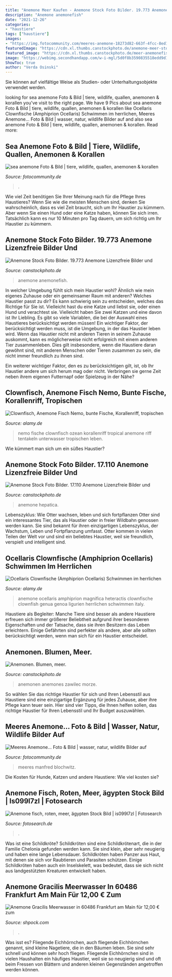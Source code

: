 ```yaml
---
title: "Anemone Meer Kaufen - Anemone Stock Foto Bilder. 19.773 Anemone Lizenzfreie Bilder Und"
description: "Anemone anemonefish"
date: "2021-12-26"
categories:
- "haustiere"
tags: ["haustiere"]
images:
- "https://img.fotocommunity.com/meeres-anemone-18273d82-663f-4fcc-8ed1-1f9ad58e7a2f.jpg?height=1080"
featuredImage: "https://cdn.xl.thumbs.canstockphoto.de/anemone-meer-stock-fotografie_csp1494309.jpg"
featured_image: "https://cdn.xl.thumbs.canstockphoto.de/meer-anemonefish-anemone-stock-fotos_csp26713834.jpg"
image: "https://webimg.secondhandapp.com/w-i-mgl/5d0f8b3590835518edd9d130"
ShowToc: true
author: "Verda Osinski"
---
```



Sie können auf vielfältige Weise als Studien- oder Unterhaltungsobjekte verwendet werden.

	

		
looking for sea anemone Foto &amp; Bild | tiere, wildlife, quallen, anemonen &amp; korallen you've visit to the right page. We have 9 Pics about sea anemone Foto &amp; Bild | tiere, wildlife, quallen, anemonen &amp; korallen like Ocellaris Clownfische (Amphiprion Ocellaris) Schwimmen im herrlichen, Meeres Anemone... Foto &amp; Bild | wasser, natur, wildlife Bilder auf and also sea anemone Foto &amp; Bild | tiere, wildlife, quallen, anemonen &amp; korallen. Read more:
		
    
## Sea Anemone Foto &amp; Bild | Tiere, Wildlife, Quallen, Anemonen &amp; Korallen

<img loading=lazy src="https://img.fotocommunity.com/sea-anemone-11873ba2-5bd8-457e-91aa-dbf16e01a0a9.jpg?height=1080" onerror="this.onerror=null;this.src='https://tse3.mm.bing.net/th?id=OIP._mZh5_WsOqLJKJSBspTB7gHaE7&amp;pid=15.1';" alt="sea anemone Foto &amp; Bild | tiere, wildlife, quallen, anemonen &amp; korallen">

_Source: fotocommunity.de_

>. 

	

Wie viel Zeit benötigen Sie Ihrer Meinung nach für die Pflege Ihres Haustieres?
Wenn Sie wie die meisten Menschen sind, denken Sie wahrscheinlich, dass es viel Zeit braucht, sich um Ihr Haustier zu kümmern. Aber wenn Sie einen Hund oder eine Katze haben, können Sie sich irren. Tatsächlich kann es nur 10 Minuten pro Tag dauern, um sich richtig um Ihr Haustier zu kümmern.

    
## Anemone Stock Foto Bilder. 19.773 Anemone Lizenzfreie Bilder Und

<img loading=lazy src="https://cdn.xl.thumbs.canstockphoto.de/meer-anemonefish-anemone-stock-fotos_csp26713834.jpg" onerror="this.onerror=null;this.src='https://tse1.mm.bing.net/th?id=OIP.dgV8jAQC4NTndz84CjxV_AAAAA&amp;pid=15.1';" alt="Anemone Stock Foto Bilder. 19.773 Anemone Lizenzfreie Bilder und">

_Source: canstockphoto.de_

>anemone anemonefish. 

	

In welcher Umgebung fühlt sich mein Haustier wohl? Ähnlich wie mein eigenes Zuhause oder ein gemeinsamer Raum mit anderen?
Welches Haustier passt zu dir? Es kann schwierig sein zu entscheiden, welches das Richtige für Sie ist. Vielleicht hast du eine Katze und liebst sie, oder einen Hund und verachtest sie. Vielleicht haben Sie zwei Katzen und eine davon ist Ihr Liebling. Es gibt so viele Variablen, die bei der Auswahl eines Haustieres berücksichtigt werden müssen!
Ein wichtiger Faktor, der berücksichtigt werden muss, ist die Umgebung, in der das Haustier leben wird. Wenn das Haustier nicht mit anderen Tieren in seinem Zuhause auskommt, kann es möglicherweise nicht erfolgreich mit einem anderen Tier zusammenleben. Dies gilt insbesondere, wenn die Haustiere daran gewöhnt sind, mit anderen Menschen oder Tieren zusammen zu sein, die nicht immer freundlich zu ihnen sind.

Ein weiterer wichtiger Faktor, den es zu berücksichtigen gilt, ist, ob Ihr Haustier andere um sich herum mag oder nicht. Verbringen sie gerne Zeit neben ihrem eigenen Futternapf oder Spielzeug in der Nähe?

    
## Clownfisch, Anemone Fisch Nemo, Bunte Fische, Korallenriff, Tropischen

<img loading=lazy src="https://www.alamy.de/aggregator-api/download?url=https://c8.alamy.com/compde/b73040/clownfisch-anemone-fisch-nemo-bunte-fische-korallenriff-tropischen-riff-tentakeln-unterwasser-ozean-meer-leben-im-meer-b73040.jpg" onerror="this.onerror=null;this.src='https://tse4.mm.bing.net/th?id=OIP.zS_BX6q14KPxMLamQjxCRAHaGc&amp;pid=15.1';" alt="Clownfisch, Anemone Fisch Nemo, bunte Fische, Korallenriff, tropischen">

_Source: alamy.de_

>nemo fische clownfisch ozean korallenriff tropical anemone riff tentakeln unterwasser tropischen leben. 

	

Wie kümmert man sich um ein süßes Haustier?

    
## Anemone Stock Foto Bilder. 17.110 Anemone Lizenzfreie Bilder Und

<img loading=lazy src="https://cdn.xl.thumbs.canstockphoto.de/anemone-meer-stock-fotografie_csp1494309.jpg" onerror="this.onerror=null;this.src='https://tse1.mm.bing.net/th?id=OIP.WLF0OLgwQx-cDmzseX_SaQAAAA&amp;pid=15.1';" alt="Anemone Stock Foto Bilder. 17.110 Anemone Lizenzfreie Bilder und">

_Source: canstockphoto.de_

>anemone hepatica. 

	

Lebenszyklus: Wie Otter wachsen, leben und sich fortpflanzen
Otter sind ein interessantes Tier, das als Haustier oder in freier Wildbahn genossen werden kann. Sie sind bekannt für ihren einzigartigen Lebenszyklus, der Wachstum, Leben und Fortpflanzung umfasst. Otter kommen in vielen Teilen der Welt vor und sind ein beliebtes Haustier, weil sie freundlich, verspielt und intelligent sind.

    
## Ocellaris Clownfische (Amphiprion Ocellaris) Schwimmen Im Herrlichen

<img loading=lazy src="https://c8.alamy.com/compde/fxtxp1/ocellaris-clownfische-amphiprion-ocellaris-schwimmen-im-herrlichen-meer-anemone-heteractis-magnifica-in-das-aquarium-in-genua-ligurien-italien-fxtxp1.jpg" onerror="this.onerror=null;this.src='https://tse1.mm.bing.net/th?id=OIP.RGISvlRyLAL0JqZK6QxliwHaFc&amp;pid=15.1';" alt="Ocellaris Clownfische (Amphiprion Ocellaris) Schwimmen im herrlichen">

_Source: alamy.de_

>anemone ocellaris amphiprion magnifica heteractis clownfische clownfish genua genoa ligurien herrlichen schwimmen italy. 

	

Haustiere als Begleiter: Manche Tiere sind besser als andere
Haustiere erfreuen sich immer größerer Beliebtheit aufgrund ihrer besonderen Eigenschaften und der Tatsache, dass sie ihren Besitzern das Leben erleichtern. Einige Gefährten sind perfekter als andere, aber alle sollten berücksichtigt werden, wenn man sich für ein Haustier entscheidet.

    
## Anemonen. Blumen, Meer.

<img loading=lazy src="https://comps.canstockphoto.de/anemonen-stock-fotografie_csp0170610.jpg" onerror="this.onerror=null;this.src='https://tse2.mm.bing.net/th?id=OIP.lg3z0kGWeZ12xI7fThVmAgHaFz&amp;pid=15.1';" alt="Anemonen. Blumen, meer.">

_Source: canstockphoto.de_

>anemonen anemones zawilec morze. 

	

So wählen Sie das richtige Haustier für sich und Ihren Lebensstil aus
Haustiere sind eine einzigartige Ergänzung für jedes Zuhause, aber ihre Pflege kann teuer sein. Hier sind vier Tipps, die Ihnen helfen sollen, das richtige Haustier für Ihren Lebensstil und Ihr Budget auszuwählen.

    
## Meeres Anemone... Foto &amp; Bild | Wasser, Natur, Wildlife Bilder Auf

<img loading=lazy src="https://img.fotocommunity.com/meeres-anemone-18273d82-663f-4fcc-8ed1-1f9ad58e7a2f.jpg?height=1080" onerror="this.onerror=null;this.src='https://tse4.mm.bing.net/th?id=OIP.vkNJpGReeLUP9ROILqdo9wHaE8&amp;pid=15.1';" alt="Meeres Anemone... Foto &amp; Bild | wasser, natur, wildlife Bilder auf">

_Source: fotocommunity.de_

>meeres manfred blochwitz. 

	

Die Kosten für Hunde, Katzen und andere Haustiere: Wie viel kosten sie?

    
## Anemone Fisch, Roten, Meer, ägypten Stock Bild | Is099l7zl | Fotosearch

<img loading=lazy src="https://cdn-grid.fotosearch.com/CSP/CSP733/anemone-stock-fotograf__k7335536.jpg" onerror="this.onerror=null;this.src='https://tse4.mm.bing.net/th?id=OIP.70azvtKCgt7VEnFhdIUBtgAAAA&amp;pid=15.1';" alt="Anemone fisch, roten, meer, ägypten Stock Bild | is099l7zl | Fotosearch">

_Source: fotosearch.de_

>. 

	

Was ist eine Schildkröte?
Schildkröten sind eine Schildkrötenart, die in der Familie Chelonia gefunden werden kann. Sie sind klein, aber sehr neugierig und haben eine lange Lebensdauer. Schildkröten haben Panzer aus Haut, mit denen sie sich vor Raubtieren und Parasiten schützen. Einige Schildkröten haben auch ein Inselskelett, was bedeutet, dass sie sich nicht aus landgestützten Kreaturen entwickelt haben.

    
## Anemone Gracilis Meerwasser In 60486 Frankfurt Am Main Für 12,00 € Zum

<img loading=lazy src="https://webimg.secondhandapp.com/w-i-mgl/5d0f8b3590835518edd9d130" onerror="this.onerror=null;this.src='https://tse4.mm.bing.net/th?id=OIP.AoyPtSybU3ku-wt8C5-kowHaD3&amp;pid=15.1';" alt="Anemone Gracilis Meerwasser in 60486 Frankfurt am Main für 12,00 € zum">

_Source: shpock.com_

>. 

	

Was isst es?
Fliegende Eichhörnchen, auch fliegende Eichhörnchen genannt, sind kleine Nagetiere, die in den Bäumen leben. Sie sind sehr schnell und können sehr hoch fliegen. Fliegende Eichhörnchen sind in vielen Haushalten ein häufiges Haustier, weil sie so neugierig sind und oft beim Fressen von Blättern und anderen kleinen Gegenständen angetroffen werden können.

